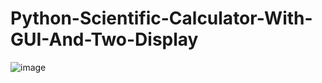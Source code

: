 # Python-Scientific-Calculator-With-GUI-And-Two-Display
![image](https://user-images.githubusercontent.com/80192813/120919830-09390e80-c6d5-11eb-80c1-6661e8e278a5.png)
